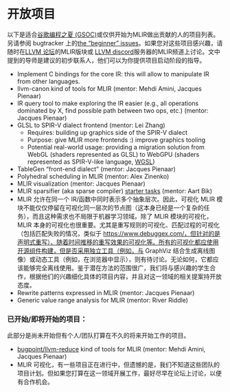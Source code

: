 # 开放项目

以下是适合[谷歌编程之夏 (GSOC)](https://summerofcode.withgoogle.com/)或仅供开始为MLIR做出贡献的人的项目列表。另请参阅 bugtracker 上的[the “beginner” issues](https://github.com/llvm/llvm-project/issues?q=is%3Aopen+label%3Amlir%3Allvm+label%3Abeginner)。如果您对这些项目感兴趣，请随时在[LLVM 论坛](https://llvm.discourse.group/c/mlir/31)的MLIR版块或 [LLVM discord](https://discord.gg/xS7Z362)服务器的MLIR频道上讨论。文中提到的导师是建议的初步联系人，他们可以为你提供项目启动阶段的指导。

- Implement C bindings for the core IR: this will allow to manipulate IR from other languages.
- llvm-canon kind of tools for MLIR (mentor: Mehdi Amini, Jacques Pienaar)
- IR query tool to make exploring the IR easier (e.g., all operations dominated by X, find possible path between two ops, etc.) (mentor: Jacques Pienaar)
- GLSL to SPIR-V dialect frontend (mentor: Lei Zhang)
  - Requires: building up graphics side of the SPIR-V dialect
  - Purpose: give MLIR more frontends :) improve graphics tooling
  - Potential real-world usage: providing a migration solution from WebGL (shaders represented as GLSL) to WebGPU (shaders represented as SPIR-V-like language, [WGSL](https://gpuweb.github.io/gpuweb/wgsl.html))
- TableGen “front-end dialect” (mentor: Jacques Pienaar)
- Polyhedral scheduling in MLIR (mentor: Alex Zinenko)
- MLIR visualization (mentor: Jacques Pienaar)
- MLIR sparsifier (aka sparse compiler) [starter tasks](https://github.com/llvm/llvm-project/labels/mlir%3Asparse) (mentor: Aart Bik)
- MLIR 允许在同一个 IR/函数中同时表示多个抽象层次。因此，可视化 MLIR 模块不能仅仅停留在可视化同一层次的节点图（这本身已经是一个复杂的任务），而且这种需求也不局限于机器学习领域。除了 MLIR 模块的可视化，MLIR 本身的可视化也很重要。尤其是重写规则的可视化、匹配过程的可视化（包括匹配失败的情况，类似于 https://www.debuggex.com/，但针对的是声明式重写）、随着时间推移的重写效果的可视化等。所有的可视化都应使用开源组件构建，但是否采用独立工具（例如，与 GraphViz 结合生成离线图像）或动态工具（例如，在浏览器中显示），则有待讨论。无论如何，它都应该能够完全离线使用。鉴于潜在方法的范围很广，我们将与感兴趣的学生合作，根据他们的兴趣细化具体的项目内容，并且对这一领域的相关提案持开放态度。
- Rewrite patterns expressed in MLIR (mentor: Jacques Pienaar)
- Generic value range analysis for MLIR (mentor: River Riddle)

### 已开始/即将开始的项目：

此部分是尚未开始但有个人/团队打算在不久的将来开始工作的项目。

- [bugpoint/llvm-reduce](https://llvm.org/docs/BugpointRedesign.html) kind of tools for MLIR (mentor: Mehdi Amini, Jacques Pienaar)
- MLIR 可视化，有一些项目正在进行中，但遗憾的是，我们不知道这些团队的项目计划。但如果您打算在这一领域开展工作，最好尽早在论坛上讨论，以便有合作机会。